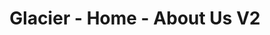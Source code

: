 ---
title: Glacier - Home - About Us V2
builder: true

# Content section
sections:
  - aboutUsSection
  - teamDescriptionSection
  - partnersDescriptionSection
  
# Configuration for sections

# About Me
styleAboutUs: "image" # text or image style box about section

# partnersDescriptionSection
partnersDescription: "show" # "show" or "hide"

---